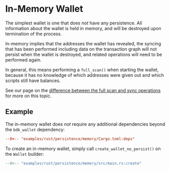 # In-Memory Wallet

The simplest wallet is one that does _not_ have any persistence. All information about the wallet is held in memory, and will be destroyed upon termination of the process.

In-memory implies that the addresses the wallet has revealed, the syncing that has been performed including data on the transaction graph will not persist when the wallet is destroyed, and related operations will need to be performed again.

In general, this means performing a `full_scan()` when starting the wallet, because it has no knowledge of which addresses were given out and which scripts still have balances.

See our page on the [difference between the full scan and sync operations](../syncing/full-scan-vs-sync.md) for more on this topic.

## Example

The in-memory wallet does _not_ require any additional dependencies beyond the `bdk_wallet` dependency:

```toml title="Cargo.toml"
--8<-- "examples/rust/persistence/memory/Cargo.toml:deps"
```

To create an in-memory wallet, simply call `create_wallet_no_persist()` on the `Wallet` builder:

```rust title="main.rs"
--8<-- "examples/rust/persistence/memory/src/main.rs:create"
```

<br>
